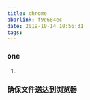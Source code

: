 ```yaml
---
title: chrome
abbrlink: f9d684ec
date: 2019-10-14 10:56:31
tags:
---
```


### one
1.

### 确保文件送达到浏览器
